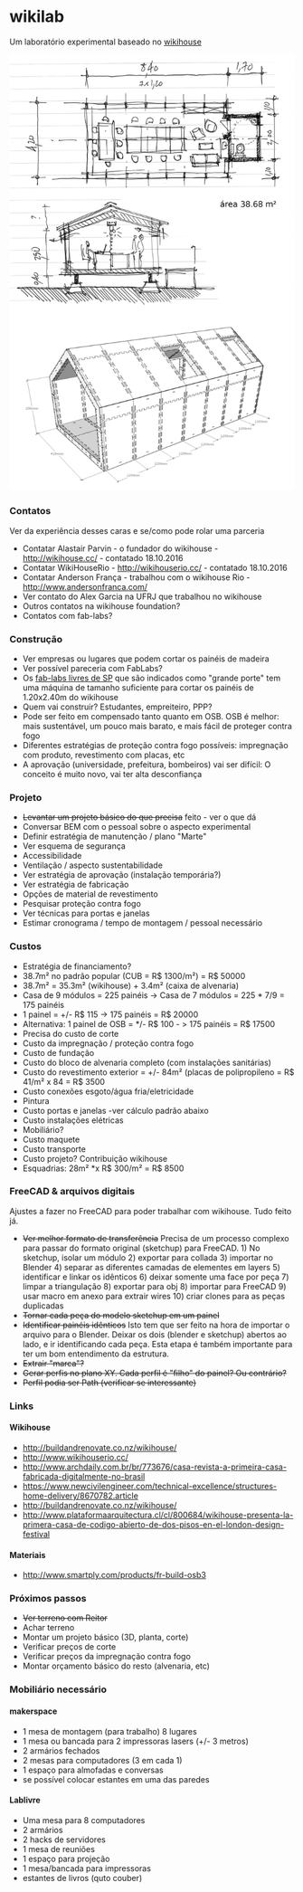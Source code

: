 # wikilab

Um laboratório experimental baseado no [wikihouse](http://wikihouse.cc/)

![](ideia%20b%C3%A1sica.jpg)

### Contatos

Ver da experiência desses caras e se/como pode rolar uma parceria

* Contatar Alastair Parvin - o fundador do wikihouse - http://wikihouse.cc/ - contatado 18.10.2016
* Contatar WikiHouseRio - http://wikihouserio.cc/ - contatado 18.10.2016
* Contatar Anderson França - trabalhou com o wikihouse Rio - http://www.andersonfranca.com/
* Ver contato do Alex Garcia na UFRJ que trabalhou no wikihouse
* Outros contatos na wikihouse foundation?
* Contatos com fab-labs?

### Construção

* Ver empresas ou lugares que podem cortar os painéis de madeira
* Ver possível pareceria com FabLabs? 
* Os [fab-labs livres de SP](http://fablablivresp.art.br/) que são indicados como "grande porte" tem uma máquina de tamanho suficiente para cortar os painéis de 1.20x2.40m do wikihouse
* Quem vai construir? Estudantes, empreiteiro, PPP? 
* Pode ser feito em compensado tanto quanto em OSB. OSB é melhor: mais sustentável, um pouco mais barato, e mais fácil de proteger contra fogo
* Diferentes estratégias de proteção contra fogo possíveis: impregnação com produto, revestimento com placas, etc
* A aprovação (universidade, prefeitura, bombeiros) vai ser difícil: O conceito é muito novo, vai ter alta desconfiança

### Projeto

* ~~Levantar um projeto básico do que precisa~~ feito - ver o que dá
* Conversar BEM com o pessoal sobre o aspecto experimental
* Definir estratégia de manutenção / plano "Marte"
* Ver esquema de segurança
* Accessibilidade
* Ventilação / aspecto sustentabilidade
* Ver estratégia de aprovação (instalação temporária?)
* Ver estratégia de fabricação
* Opções de material de revestimento
* Pesquisar proteção contra fogo
* Ver técnicas para portas e janelas
* Estimar cronograma / tempo de montagem / pessoal necessário

### Custos

* Estratégia de financiamento?
* 38.7m² no padrão popular (CUB = R$ 1300/m²) = R$ 50000
* 38.7m² = 35.3m² (wikihouse) + 3.4m² (caixa de alvenaria)
* Casa de 9 módulos = 225 painéis -> Casa de 7 módulos = 225 * 7/9 = 175 painéis
* 1 painel = +/- R$ 115 -> 175 painéis = R$ 20000
* Alternativa: 1 painel de OSB = */- R$ 100 - > 175 painéis = R$ 17500
* Precisa do custo de corte
* Custo da impregnação / proteção contra fogo
* Custo de fundação
* Custo do bloco de alvenaria completo (com instalações sanitárias)
* Custo do revestimento exterior = +/- 84m² (placas de polipropileno = R$ 41/m² x 84 = R$ 3500
* Custo conexões esgoto/água fria/eletricidade
* Pintura
* Custo portas e janelas -ver cálculo padrão abaixo
* Custo instalações elétricas
* Mobiliário?
* Custo maquete
* Custo transporte
* Custo projeto? Contribuição wikihouse
* Esquadrias: 28m² *x R$ 300/m² = R$ 8500

### FreeCAD & arquivos digitais

Ajustes a fazer no FreeCAD para poder trabalhar com wikihouse. Tudo feito já.
* ~~Ver melhor formato de transferência~~ Precisa de um processo complexo para passar do formato original (sketchup) para FreeCAD. 1) No sketchup, isolar um módulo 2) exportar para collada 3) importar no Blender 4) separar as diferentes camadas de elementes em layers 5) identificar e linkar os idênticos 6) deixar somente uma face por peça 7) limpar a triangulação 8) exportar para obj 8) importar para FreeCAD 9) usar macro em anexo para extrair wires 10) criar clones para as peças duplicadas
* ~~Tornar cada peça do modelo sketchup em um painel~~
* ~~Identificar painéis idênticos~~ Isto tem que ser feito na hora de importar o arquivo para o Blender. Deixar os dois (blender e sketchup) abertos ao lado, e ir identificando cada peça. Esta etapa é também importante para ter um bom entendimento da estrutura.
* ~~Extrair "marca"?~~
* ~~Gerar perfis no plano XY. Cada perfil é "filho" do painel? Ou contrário?~~
* ~~Perfil podia ser Path (verificar se interessante)~~
### Links

#### Wikihouse

* http://buildandrenovate.co.nz/wikihouse/
* http://www.wikihouserio.cc/
* http://www.archdaily.com.br/br/773676/casa-revista-a-primeira-casa-fabricada-digitalmente-no-brasil
* https://www.newcivilengineer.com/technical-excellence/structures-home-delivery/8670782.article
* http://buildandrenovate.co.nz/wikihouse/
* http://www.plataformaarquitectura.cl/cl/800684/wikihouse-presenta-la-primera-casa-de-codigo-abierto-de-dos-pisos-en-el-london-design-festival

#### Materiais

* http://www.smartply.com/products/fr-build-osb3

### Próximos passos

* ~~Ver terreno com Reitor~~
* Achar terreno
* Montar um projeto básico (3D, planta, corte)
* Verificar preços de corte
* Verificar preços da impregnação contra fogo
* Montar orçamento básico do resto (alvenaria, etc)

### Mobiliário necessário

#### makerspace

* 1 mesa de montagem (para trabalho) 8 lugares
* 1 mesa ou bancada para 2 impressoras lasers (+/- 3 metros)
* 2 armários fechados
* 2 mesas para computadores (3 em cada 1)
* 1 espaço para almofadas e conversas
* se possível colocar estantes em uma das paredes

#### Lablivre

* Uma mesa para 8 computadores
* 2 armários
* 2 hacks de servidores
* 1 mesa de reuniões 
* 1 espaço para projeção
* 1 mesa/bancada para impressoras
* estantes de livros (quto couber)
